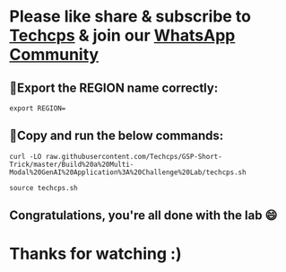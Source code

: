 

# Please like share & subscribe to [Techcps](https://www.youtube.com/@techcps) & join our [WhatsApp Community](https://whatsapp.com/channel/0029Va9nne147XeIFkXYv71A)


## 🚨Export the REGION name correctly:

```
export REGION=
```

## 🚨Copy and run the below commands:

```
curl -LO raw.githubusercontent.com/Techcps/GSP-Short-Trick/master/Build%20a%20Multi-Modal%20GenAI%20Application%3A%20Challenge%20Lab/techcps.sh

source techcps.sh
```

## Congratulations, you're all done with the lab 😄

# Thanks for watching :)
